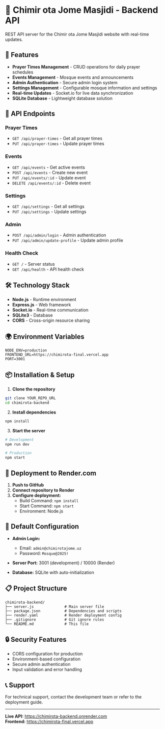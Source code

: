 # 🕌 Chimir ota Jome Masjidi - Backend API

REST API server for the Chimir ota Jome Masjidi website with real-time updates.

## 🚀 Features

- **Prayer Times Management** - CRUD operations for daily prayer schedules
- **Events Management** - Mosque events and announcements
- **Admin Authentication** - Secure admin login system
- **Settings Management** - Configurable mosque information and settings
- **Real-time Updates** - Socket.io for live data synchronization
- **SQLite Database** - Lightweight database solution

## 📡 API Endpoints

### Prayer Times
- `GET /api/prayer-times` - Get all prayer times
- `PUT /api/prayer-times` - Update prayer times

### Events
- `GET /api/events` - Get active events
- `POST /api/events` - Create new event
- `PUT /api/events/:id` - Update event
- `DELETE /api/events/:id` - Delete event

### Settings
- `GET /api/settings` - Get all settings
- `PUT /api/settings` - Update settings

### Admin
- `POST /api/admin/login` - Admin authentication
- `PUT /api/admin/update-profile` - Update admin profile

### Health Check
- `GET /` - Server status
- `GET /api/health` - API health check

## 🛠️ Technology Stack

- **Node.js** - Runtime environment
- **Express.js** - Web framework
- **Socket.io** - Real-time communication
- **SQLite3** - Database
- **CORS** - Cross-origin resource sharing

## 🌍 Environment Variables

```env
NODE_ENV=production
FRONTEND_URL=https://chimirota-final.vercel.app
PORT=3001
```

## 📦 Installation & Setup

1. **Clone the repository**
```bash
git clone YOUR_REPO_URL
cd chimirota-backend
```

2. **Install dependencies**
```bash
npm install
```

3. **Start the server**
```bash
# Development
npm run dev

# Production
npm start
```

## 🚀 Deployment to Render.com

1. **Push to GitHub**
2. **Connect repository to Render**
3. **Configure deployment:**
   - Build Command: `npm install`
   - Start Command: `npm start`
   - Environment: Node.js

## 🔧 Default Configuration

- **Admin Login:**
  - Email: `admin@chimirotajome.uz`
  - Password: `Mosque@2025!`

- **Server Port:** 3001 (development) / 10000 (Render)
- **Database:** SQLite with auto-initialization

## 📋 Project Structure

```
chimirota-backend/
├── server.js              # Main server file
├── package.json           # Dependencies and scripts
├── render.yaml            # Render deployment config
├── .gitignore             # Git ignore rules
└── README.md              # This file
```

## 🔒 Security Features

- CORS configuration for production
- Environment-based configuration
- Secure admin authentication
- Input validation and error handling

## 📞 Support

For technical support, contact the development team or refer to the deployment guide.

---

**Live API:** https://chimirota-backend.onrender.com  
**Frontend:** https://chimirota-final.vercel.app